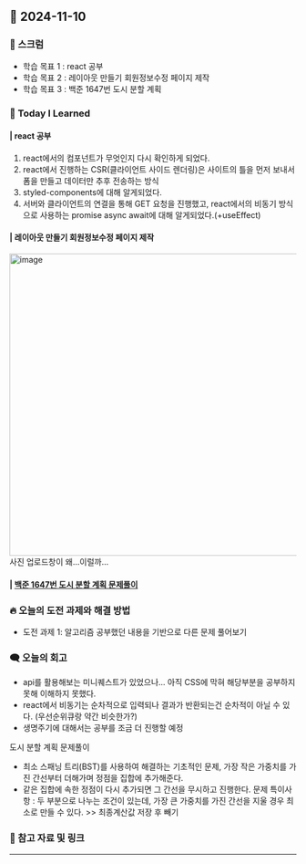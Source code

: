 ## 📆 2024-11-10

### 🔔 스크럼

- 학습 목표 1 : react 공부
- 학습 목표 2 : 레이아웃 만들기 회원정보수정 페이지 제작
- 학습 목표 3 : 백준 1647번 도시 분할 계획
  <br/>

### 🚀 Today I Learned

#### | react 공부
1. react에서의 컴포넌트가 무엇인지 다시 확인하게 되었다.
2. react에서 진행하는 CSR(클라이언트 사이드 렌더링)은 사이트의 틀을 먼저 보내서 폼을 만들고 데이터만 추후 전송하는 방식
3. styled-components에 대해 알게되었다.
4. 서버와 클라이언트의 연결을 통해 GET 요청을 진행했고, react에서의 비동기 방식으로 사용하는 promise async await에 대해 알게되었다.(+useEffect)


#### | 레이아웃 만들기 회원정보수정 페이지 제작
<img width="530" alt="image" src="https://github.com/user-attachments/assets/4bec5bb3-c3a0-45b6-b31a-6c6b1fcd8c79">
사진 업로드창이 왜...이럴까...


#### | [백준 1647번 도시 분할 계획 문제풀이](https://github.com/availrum/newb/blob/main/citydivideplan.cpp)

### 🔥 오늘의 도전 과제와 해결 방법

- 도전 과제 1: 알고리즘 공부했던 내용을 기반으로 다른 문제 풀어보기
  <br/>

### 🗨️ 오늘의 회고

<!--
- 오늘의 학습 경험에 대한 자유로운 생각이나 느낀 점을 기록합니다.
- 성공적인 점, 개선해야 할 점, 새롭게 시도하고 싶은 방법 등을 포함할 수 있습니다.-->
- api를 활용해보는 미니퀘스트가 있었으나... 아직 CSS에 막혀 해당부분을 공부하지 못해 이해하지 못했다.
- react에서 비동기는 순차적으로 입력되나 결과가 반환되는건 순차적이 아닐 수  있다. (우선순위큐랑 약간 비슷한가?)
- 생명주기에 대해서는 공부를 조금 더 진행할 예정

도시 분할 계획 문제풀이
- 최소 스패닝 트리(BST)를 사용하여 해결하는 기초적인 문제, 가장 작은 가중치를 가진 간선부터 더해가며 정점을 집합에 추가해준다.
- 같은 집합에 속한 정점이 다시 추가되면 그 간선을 무시하고 진행한다.
문제 특이사항 : 두 부분으로 나누는 조건이 있는데, 가장 큰 가중치를 가진 간선을 지울 경우 최소로 만들 수 있다. >> 최종계산값 저장 후 빼기
  <br/>

### 📰 참고 자료 및 링크
---
